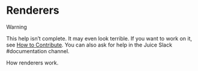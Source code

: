 # Renderers

Warning

This help isn’t complete. It may even look terrible. If you want to work on it, see [How to Contribute](https://docs.juiceboxdata.com/projects/juicebox/topics/contributing.html#how-to-contribute). You can also ask for help in the Juice Slack \#documentation channel.

How renderers work.

